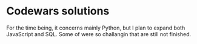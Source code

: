 # Codewars solutions

For the time being, it concerns mainly Python, but I plan to expand both JavaScript and SQL.
Some of were so challangin that are still not finished.